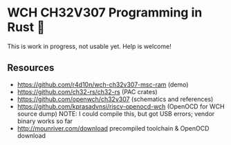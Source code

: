 # WCH CH32V307 Programming in Rust :crab:

This is work in progress, not usable yet. Help is welcome!

## Resources

- <https://github.com/r4d10n/wch-ch32v307-msc-ram> (demo)
- <https://github.com/ch32-rs/ch32-rs> (PAC crates)
- <https://github.com/openwch/ch32v307> (schematics and references)
- <https://github.com/kprasadvnsi/riscv-openocd-wch> (OpenOCD for WCH source dump)
  NOTE: I could compile this, but got USB errors; vendor binary works so far
- <http://mounriver.com/download> precompiled toolchain & OpenOCD download

